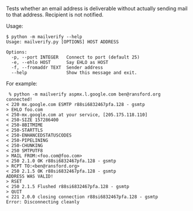 Tests whether an email address is deliverable without actually sending mail to
that address.  Recipient is not notified.

Usage:

    $ python -m mailverify --help
    Usage: mailverify.py [OPTIONS] HOST ADDRESS

    Options:
      -p, --port INTEGER   Connect to port (default 25)
      -e, --ehlo HOST      Say EHLO as HOST
      -f, --fromaddr TEXT  Sender address
      --help               Show this message and exit.

For example:

     % python -m mailverify aspmx.l.google.com ben@ransford.org
    connected!
    < 220 mx.google.com ESMTP r88si6832467pfa.128 - gsmtp
    > EHLO foo.com
    < 250-mx.google.com at your service, [205.175.118.110]
    < 250-SIZE 157286400
    < 250-8BITMIME
    < 250-STARTTLS
    < 250-ENHANCEDSTATUSCODES
    < 250-PIPELINING
    < 250-CHUNKING
    < 250 SMTPUTF8
    > MAIL FROM:<foo.com@foo.com>
    < 250 2.1.0 OK r88si6832467pfa.128 - gsmtp
    > RCPT TO:<ben@ransford.org>
    < 250 2.1.5 OK r88si6832467pfa.128 - gsmtp
    ADDRESS WAS VALID!
    > RSET
    < 250 2.1.5 Flushed r88si6832467pfa.128 - gsmtp
    > QUIT
    < 221 2.0.0 closing connection r88si6832467pfa.128 - gsmtp
    Error: Disconnecting cleanly
